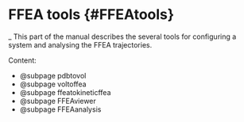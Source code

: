 FFEA tools {#FFEAtools}
=========================
_
This part of the manual describes the several tools for configuring 
 a system and analysing the FFEA trajectories. 

Content:

- @subpage pdbtovol
- @subpage voltoffea
- @subpage ffeatokineticffea
- @subpage FFEAviewer
- @subpage FFEAanalysis

